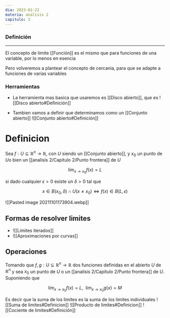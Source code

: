 ```yaml
---
dia: 2023-01-22
materia: analisis 2
capitulo: 2
---
```

### Definición
---
El concepto de limite [[Función]] es el mismo que para funciones de una variable, por lo menos en esencia

Pero volveremos a plantear el concepto de cercania, para que se adapte a funciones de varias variables

### Herramientas
 * La herramienta mas basica que usaremos es [[Disco abierto]], que es
![[Disco abierto#Definición]]

 * Tambien vamos a definir que determinamos como un [[Conjunto abierto]]
![[Conjunto abierto#Definición]]

# Definicion
Sea $f : U \subseteq \mathbb{R}^n \to \mathbb{R}$, con $U$ siendo un [[Conjunto abierto]], y $x_0$ un punto de $U$o bien un [[analisis 2/Capitulo 2/Punto frontera]] de $U$

$$ \lim_{x \to x_0} f(x) = L $$

si dado cualquier $\epsilon > 0$ existe un $\delta  > 0$ tal que 

$$ x \in B(x_0, \delta) \cap U(x \ne x_0) \iff f(x) \in B(L, \epsilon) $$

![[Pasted image 20211101173904.webp]]


## Formas de resolver limites
 * ![[Limites iterados]]
 * ![[Aproximaciones por curvas]]

## Operaciones
Tomando que $f, g : U \subseteq \mathbb{R}^n \to \mathbb{R}$ dos funciones definidas en el abierto $U$ de $\mathbb{R}^n$ y sea $x_0$ un punto de $U$ o un [[analisis 2/Capitulo 2/Punto frontera]] de $U$. Suponiendo que 

$$ \lim_{x \to x_0} f(x) = L, ~~ \lim_{x \to x_0} g(x) = M $$

Es decir que la suma de los limites es la suma de los limites individuales
![[Suma de limites#Definicion]] ![[Producto de limites#Definicion]] ![[Cociente de limites#Definición]]